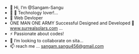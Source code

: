 - 👋 Hi, I’m @Sangam-Sangu
- 👀 🔭 Technology lover!...
- 🌱 Web Devloper
- ONE MAN ONE ARMY Successful Designed and Developed 🤜 www.surrealsolars.com ...
- ⚡ Passionate about codes!
- 💞️ I’m looking to collaborate on sita...
- 📫 reach me ... sangam.sangu456@gmail.com
<!---
Sangam-Sangu/Sangam-Sangu is a ✨ special ✨ repository because its `README.md` (this file) appears on your GitHub profile.
You can click the Preview link to take a look at your changes.
--->
